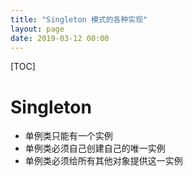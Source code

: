 ```yaml
---
title: "Singleton 模式的各种实现"
layout: page
date: 2019-03-12 00:00
---
```


[TOC]

# Singleton

* 单例类只能有一个实例
* 单例类必须自己创建自己的唯一实例
* 单例类必须给所有其他对象提供这一实例

## 